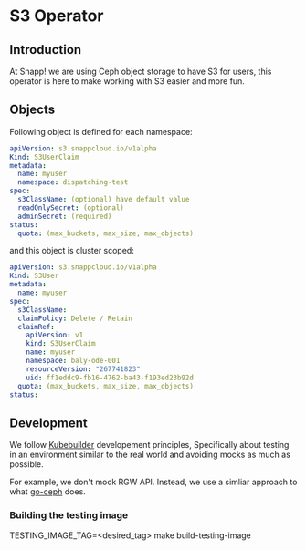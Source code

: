 # S3 Operator

## Introduction

At Snapp! we are using Ceph object storage to have S3 for users, this operator is here
to make working with S3 easier and more fun.

## Objects

Following object is defined for each namespace:

```yaml
apiVersion: s3.snappcloud.io/v1alpha
Kind: S3UserClaim
metadata:
  name: myuser
  namespace: dispatching-test
spec:
  s3ClassName: (optional) have default value
  readOnlySecret: (optional)
  adminSecret: (required)
status:
  quota: (max_buckets, max_size, max_objects)
```

and this object is cluster scoped:

```yaml
apiVersion: s3.snappcloud.io/v1alpha
Kind: S3User
metadata:
  name: myuser
spec:
  s3ClassName:
  claimPolicy: Delete / Retain
  claimRef:
    apiVersion: v1
    kind: S3UserClaim
    name: myuser
    namespace: baly-ode-001
    resourceVersion: "267741823"
    uid: ff1eddc9-fb16-4762-ba43-f193ed23b92d
  quota: (max_buckets, max_size, max_objects)
status:
```

## Development

We follow [Kubebuilder](https://github.com/kubernetes-sigs/kubebuilder/blob/master/DESIGN.md#development) developement
principles, Specifically about testing in an environment similar to the real world and avoiding mocks as much as possible.

For example, we don't mock RGW API. Instead, we use a simliar approach to what [go-ceph](https://github.com/ceph/go-ceph/) does.

### Building the testing image
TESTING_IMAGE_TAG=<desired_tag> make build-testing-image
